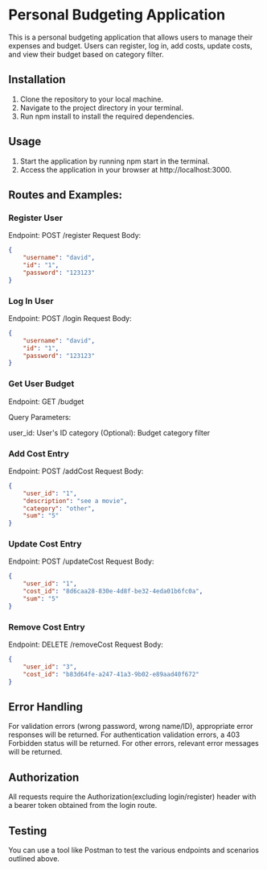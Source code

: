 # Personal Budgeting Application
This is a personal budgeting application that allows users to manage their expenses and budget. Users can register, log in, add costs, update costs, and view their budget based on  category filter.

## Installation
1. Clone the repository to your local machine.
2. Navigate to the project directory in your terminal.
3. Run npm install to install the required dependencies.

## Usage
1. Start the application by running npm start in the terminal.
2. Access the application in your browser at http://localhost:3000.

## Routes and Examples:

### Register User
Endpoint: POST /register
Request Body:
```json
{
    "username": "david",
    "id": "1",
    "password": "123123"
}
```
### Log In User
Endpoint: POST /login
Request Body:
```json
{
    "username": "david",
    "id": "1",
    "password": "123123"
}
```
### Get User Budget
Endpoint: GET /budget

Query Parameters:

user_id: User's ID
category (Optional): Budget category filter

### Add Cost Entry
Endpoint: POST /addCost
Request Body:
```json
{
    "user_id": "1",
    "description": "see a movie",
    "category": "other",
    "sum": "5"
}
```
### Update Cost Entry
Endpoint: POST /updateCost
Request Body:
```json
{
    "user_id": "1",
    "cost_id": "8d6caa28-830e-4d8f-be32-4eda01b6fc0a",
    "sum": "5"
}
```
### Remove Cost Entry
Endpoint: DELETE /removeCost
Request Body:
```json
{
    "user_id": "3",
    "cost_id": "b83d64fe-a247-41a3-9b02-e89aad40f672"
}
```

## Error Handling
For validation errors (wrong password, wrong name/ID), appropriate error responses will be returned.
For authentication validation errors, a 403 Forbidden status will be returned.
For other errors, relevant error messages will be returned.

## Authorization
All requests require the Authorization(excluding login/register) header with a bearer token obtained from the login route.

## Testing
You can use a tool like Postman to test the various endpoints and scenarios outlined above.

